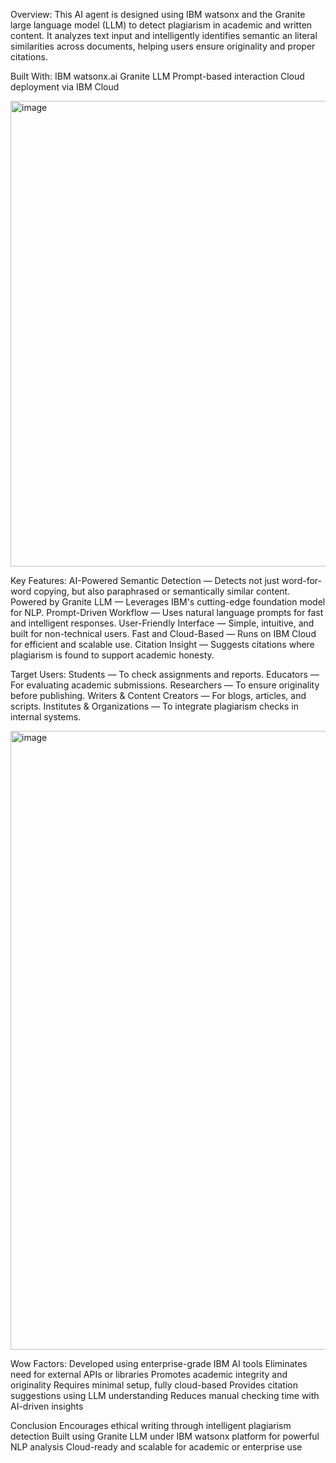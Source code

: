 Overview:
This AI agent is designed using IBM watsonx and the Granite large language model (LLM) to detect plagiarism in academic and written content. It analyzes text input and intelligently identifies semantic an literal similarities across documents, helping users ensure originality and proper citations.

Built With:
IBM watsonx.ai
Granite LLM
Prompt-based interaction
Cloud deployment via IBM Cloud

<img width="1277" height="745" alt="image" src="https://github.com/user-attachments/assets/bc1dc540-34d8-418f-ad5f-718bb937002d" />

Key Features:
AI-Powered Semantic Detection — Detects not just word-for-word copying, but also paraphrased or semantically similar content.
Powered by Granite LLM — Leverages IBM's cutting-edge foundation model for NLP.
Prompt-Driven Workflow — Uses natural language prompts for fast and intelligent responses.
User-Friendly Interface — Simple, intuitive, and built for non-technical users.
Fast and Cloud-Based — Runs on IBM Cloud for efficient and scalable use.
Citation Insight — Suggests citations where plagiarism is found to support academic honesty.

Target Users:
Students — To check assignments and reports.
Educators — For evaluating academic submissions.
Researchers — To ensure originality before publishing.
Writers & Content Creators — For blogs, articles, and scripts.
Institutes & Organizations — To integrate plagiarism checks in internal systems.

<img width="1039" height="990" alt="image" src="https://github.com/user-attachments/assets/173d54e0-e01e-4140-ab6d-676cd3d0ccf3" />

Wow Factors:
Developed using enterprise-grade IBM AI tools
Eliminates need for external APIs or libraries
Promotes academic integrity and originality
Requires minimal setup, fully cloud-based
Provides citation suggestions using LLM understanding
Reduces manual checking time with AI-driven insights

Conclusion
Encourages ethical writing through intelligent plagiarism detection
Built using Granite LLM under IBM watsonx platform for powerful NLP analysis
Cloud-ready and scalable for academic or enterprise use
